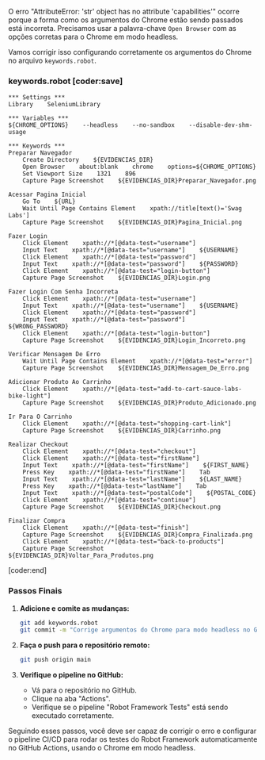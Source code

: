 O erro "AttributeError: 'str' object has no attribute 'capabilities'" ocorre porque a forma como os argumentos do Chrome estão sendo passados está incorreta. Precisamos usar a palavra-chave `Open Browser` com as opções corretas para o Chrome em modo headless.

Vamos corrigir isso configurando corretamente os argumentos do Chrome no arquivo `keywords.robot`.

### keywords.robot [coder:save]
```
*** Settings ***
Library    SeleniumLibrary

*** Variables ***
${CHROME_OPTIONS}    --headless    --no-sandbox    --disable-dev-shm-usage

*** Keywords ***
Preparar Navegador
    Create Directory    ${EVIDENCIAS_DIR}
    Open Browser    about:blank    chrome    options=${CHROME_OPTIONS}
    Set Viewport Size    1321    896
    Capture Page Screenshot    ${EVIDENCIAS_DIR}Preparar_Navegador.png

Acessar Pagina Inicial
    Go To    ${URL}
    Wait Until Page Contains Element    xpath://title[text()='Swag Labs']
    Capture Page Screenshot    ${EVIDENCIAS_DIR}Pagina_Inicial.png

Fazer Login
    Click Element    xpath://*[@data-test="username"]
    Input Text    xpath://*[@data-test="username"]    ${USERNAME}
    Click Element    xpath://*[@data-test="password"]
    Input Text    xpath://*[@data-test="password"]    ${PASSWORD}
    Click Element    xpath://*[@data-test="login-button"]
    Capture Page Screenshot    ${EVIDENCIAS_DIR}Login.png

Fazer Login Com Senha Incorreta
    Click Element    xpath://*[@data-test="username"]
    Input Text    xpath://*[@data-test="username"]    ${USERNAME}
    Click Element    xpath://*[@data-test="password"]
    Input Text    xpath://*[@data-test="password"]    ${WRONG_PASSWORD}
    Click Element    xpath://*[@data-test="login-button"]
    Capture Page Screenshot    ${EVIDENCIAS_DIR}Login_Incorreto.png

Verificar Mensagem De Erro
    Wait Until Page Contains Element    xpath://*[@data-test="error"]
    Capture Page Screenshot    ${EVIDENCIAS_DIR}Mensagem_De_Erro.png

Adicionar Produto Ao Carrinho
    Click Element    xpath://*[@data-test="add-to-cart-sauce-labs-bike-light"]
    Capture Page Screenshot    ${EVIDENCIAS_DIR}Produto_Adicionado.png

Ir Para O Carrinho
    Click Element    xpath://*[@data-test="shopping-cart-link"]
    Capture Page Screenshot    ${EVIDENCIAS_DIR}Carrinho.png

Realizar Checkout
    Click Element    xpath://*[@data-test="checkout"]
    Click Element    xpath://*[@data-test="firstName"]
    Input Text    xpath://*[@data-test="firstName"]    ${FIRST_NAME}
    Press Key    xpath://*[@data-test="firstName"]    Tab
    Input Text    xpath://*[@data-test="lastName"]    ${LAST_NAME}
    Press Key    xpath://*[@data-test="lastName"]    Tab
    Input Text    xpath://*[@data-test="postalCode"]    ${POSTAL_CODE}
    Click Element    xpath://*[@data-test="continue"]
    Capture Page Screenshot    ${EVIDENCIAS_DIR}Checkout.png

Finalizar Compra
    Click Element    xpath://*[@data-test="finish"]
    Capture Page Screenshot    ${EVIDENCIAS_DIR}Compra_Finalizada.png
    Click Element    xpath://*[@data-test="back-to-products"]
    Capture Page Screenshot    ${EVIDENCIAS_DIR}Voltar_Para_Produtos.png
```
[coder:end]

### Passos Finais

1. **Adicione e comite as mudanças:**
   ```sh
   git add keywords.robot
   git commit -m "Corrige argumentos do Chrome para modo headless no GitHub Actions"
   ```

2. **Faça o push para o repositório remoto:**
   ```sh
   git push origin main
   ```

3. **Verifique o pipeline no GitHub:**
   - Vá para o repositório no GitHub.
   - Clique na aba "Actions".
   - Verifique se o pipeline "Robot Framework Tests" está sendo executado corretamente.

Seguindo esses passos, você deve ser capaz de corrigir o erro e configurar o pipeline CI/CD para rodar os testes do Robot Framework automaticamente no GitHub Actions, usando o Chrome em modo headless.